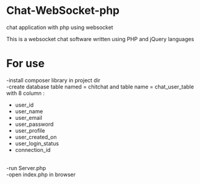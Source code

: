 # Chat-WebSocket-php
chat application with php using websocket


This is a websocket chat software written using PHP and jQuery languages

# For use
-install composer library in project dir<br/>
-create database table named = chitchat and table name = chat_user_table with 8 column : <br/>
<ul>
  <li>user_id</li>
  <li>user_name</li>
  <li>user_email</li>
  <li>user_password</li>
  <li>user_profile</li>
  <li>user_created_on</li>
  <li>user_login_status</li>
  <li>connection_id</li>
</ul>
 <br/>
-run Server.php<br/>
-open index.php in browser<br/>
